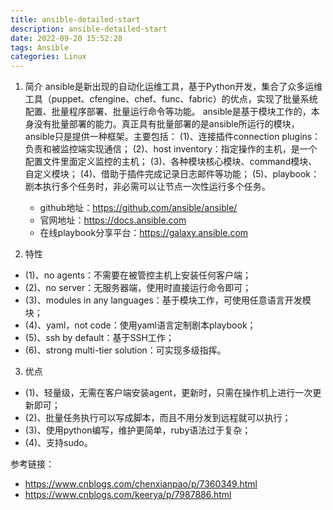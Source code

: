 ```yaml
---
title: ansible-detailed-start
description: ansible-detailed-start
date: 2022-09-20 15:52:28
tags: Ansible
categories: Linux
---
```


1. 简介
    ansible是新出现的自动化运维工具，基于Python开发，集合了众多运维工具（puppet、cfengine、chef、func、fabric）的优点，实现了批量系统配置、批量程序部署、批量运行命令等功能。
    ansible是基于模块工作的，本身没有批量部署的能力。真正具有批量部署的是ansible所运行的模块，ansible只是提供一种框架。主要包括：
    (1)、连接插件connection plugins：负责和被监控端实现通信；
    (2)、host inventory：指定操作的主机，是一个配置文件里面定义监控的主机；
    (3)、各种模块核心模块、command模块、自定义模块；
    (4)、借助于插件完成记录日志邮件等功能；
    (5)、playbook：剧本执行多个任务时，非必需可以让节点一次性运行多个任务。

   - github地址：https://github.com/ansible/ansible/
   - 官网地址：https://docs.ansible.com
   - 在线playbook分享平台：https://galaxy.ansible.com

2. 特性
- (1)、no agents：不需要在被管控主机上安装任何客户端；
- (2)、no server：无服务器端，使用时直接运行命令即可；
- (3)、modules in any languages：基于模块工作，可使用任意语言开发模块；
- (4)、yaml，not code：使用yaml语言定制剧本playbook；
- (5)、ssh by default：基于SSH工作；
- (6)、strong multi-tier solution：可实现多级指挥。

3. 优点
- (1)、轻量级，无需在客户端安装agent，更新时，只需在操作机上进行一次更新即可；
- (2)、批量任务执行可以写成脚本，而且不用分发到远程就可以执行；
- (3)、使用python编写，维护更简单，ruby语法过于复杂；
- (4)、支持sudo。

参考链接：
  - https://www.cnblogs.com/chenxianpao/p/7360349.html
  - https://www.cnblogs.com/keerya/p/7987886.html
